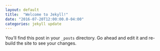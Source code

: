 ```yaml
---
layout: default
title:  "Welcome to Jekyll!"
date: "2016-07-20T12:00:00.0-04:00"
categories: jekyll update
---
```

You’ll find this post in your `_posts` directory. Go ahead and edit it and re-build the site to see your changes.